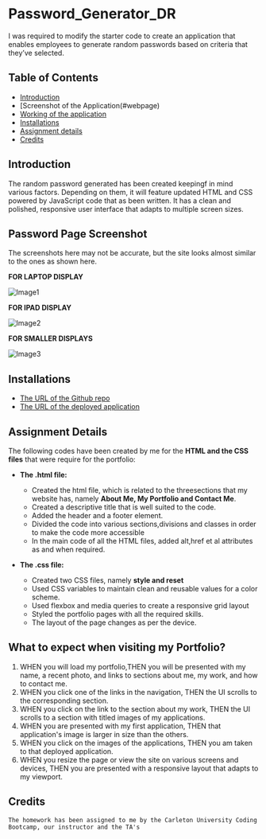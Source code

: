 # Password_Generator_DR
I was required to modify the starter code to create an application that enables employees to generate random passwords based on criteria that they’ve selected.
## Table of Contents
* [Introduction](#introduction)
* [Screenshot of the Application(#webpage)
* [Working of the application](#web)
* [Installations](#installations)
* [Assignment details](#details)
* [Credits](#credits)

 ## Introduction 
The random password generated has been created keepingf in mind various factors. Depending on them, it will feature updated HTML and CSS powered by JavaScript code that as been written. It has a clean and polished, responsive user interface that adapts to multiple screen sizes.
 
 
 ## Password Page Screenshot
 The screenshots here may not be accurate, but the site looks almost similar to the ones as shown here.
 
 
 __FOR LAPTOP DISPLAY__
 
 ![Image1](assets/screenshot_laptop_view.png)
 
 
  __FOR IPAD DISPLAY__
  
 ![Image2](assets/display_812.png)
 
 
 __FOR SMALLER DISPLAYS__
 
 ![Image3](assets/small_display.png)
  
 ## Installations
   * [The URL of the Github repo](https://github.com/Dipti2021/Portfolio_DR)
   * [The URL of the deployed application](https://dipti2021.github.io/Portfolio_DR/)
 
 ## Assignment Details
 The following codes have been created  by me for the __HTML and the CSS files__ that were require for the portfolio:
 * __The .html file:__ 
    * Created the html file, which is related to the threesections that my website has, namely __About Me, My Portfolio and Contact Me__.
    *  Created a descriptive title that is well suited to the code.
    *  Added the header and a footer element.
    *  Divided the code into various sections,divisions and classes in order to make the code more accessible
    * In the main code of all the HTML files, added alt,href et al attributes as and when required.
    
  * __The .css file:__
    * Created two CSS files, namely __style and reset__
    * Used CSS variables to maintain clean and reusable values for a color scheme.
    * Used flexbox and media queries to create a responsive grid layout
    * Styled the portfolio pages with all the required skills.
    * The layout of the page changes as per the device.

 ## What to expect when visiting my Portfolio?
 1. WHEN you will load my portfolio,THEN you will be presented with my name, a recent photo, and links to sections about me, my work, and how to contact me.
2. WHEN you click one of the links in the navigation, THEN the UI scrolls to the corresponding section.
3. WHEN you click on the link to the section about my work, THEN the UI scrolls to a section with titled images of my applications.
4. WHEN you are presented with my first application, THEN that application's image is larger in size than the others.
5. WHEN you click on the images of the applications, THEN you am taken to that deployed application.
6. WHEN you resize the page or view the site on various screens and devices, THEN you are presented with a responsive layout that adapts to my viewport.

   
 ## Credits
    The homework has been assigned to me by the Carleton University Coding Bootcamp, our instructor and the TA's
   
     
 
 
 

